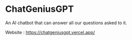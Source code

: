 # ChatGeniusGPT

An AI chatbot that can answer all our questions asked to it.

Website : https://chatgeniusgpt.vercel.app/
